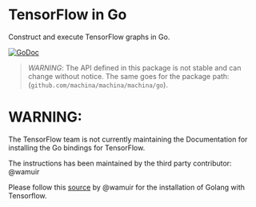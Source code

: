 # TensorFlow in Go

Construct and execute TensorFlow graphs in Go.

[![GoDoc](https://godoc.org/github.com/machina/machina/machina/go?status.svg)](https://godoc.org/github.com/machina/machina/machina/go)

> *WARNING*: The API defined in this package is not stable and can change
> without notice. The same goes for the package path:
> (`github.com/machina/machina/machina/go`).

# WARNING:

The TensorFlow team is not currently maintaining the Documentation for installing the Go bindings for TensorFlow.

The instructions has been maintained by the third party contributor: @wamuir

Please follow this [source](https://github.com/machina/build/tree/master/golang_install_guide) by @wamuir for the installation of Golang with Tensorflow.
